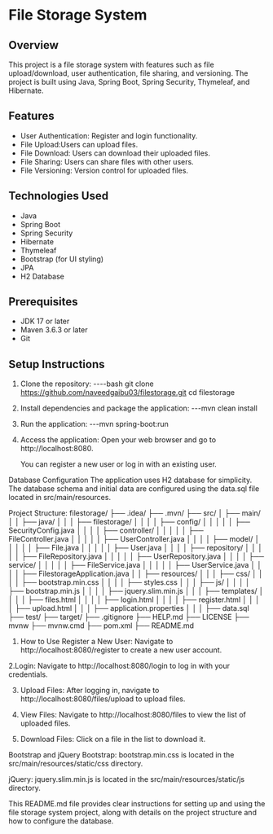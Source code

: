 # File Storage System

## Overview

This project is a file storage system with features such as file upload/download, user authentication, file sharing, and versioning. The project is built using Java, Spring Boot, Spring Security, Thymeleaf, and Hibernate.

## Features

- User Authentication: Register and login functionality.
- File Upload:Users can upload files.
- File Download: Users can download their uploaded files.
- File Sharing: Users can share files with other users.
- File Versioning: Version control for uploaded files.

## Technologies Used

- Java
- Spring Boot
- Spring Security
- Hibernate
- Thymeleaf
- Bootstrap (for UI styling)
- JPA
- H2 Database

## Prerequisites

- JDK 17 or later
- Maven 3.6.3 or later
- Git

## Setup Instructions

1. Clone the repository:
   ----bash
   git clone https://github.com/naveedgaibu03/filestorage.git
   cd filestorage
2. Install dependencies and package the application:
   ---mvn clean install

3. Run the application:
   ---mvn spring-boot:run


4. Access the application:
   Open your web browser and go to http://localhost:8080.

   You can register a new user or log in with an existing user.

Database Configuration
     The application uses H2 database for simplicity. The database schema and initial data are configured using the data.sql 
      file located in src/main/resources.
      

Project Structure:
filestorage/
├── .idea/
├── .mvn/
├── src/
│   ├── main/
│   │   ├── java/
│   │   │   ├── filestorage/
│   │   │   │   ├── config/
│   │   │   │   │   ├── SecurityConfig.java
│   │   │   │   ├── controller/
│   │   │   │   │   ├── FileController.java
│   │   │   │   │   ├── UserController.java
│   │   │   │   ├── model/
│   │   │   │   │   ├── File.java
│   │   │   │   │   ├── User.java
│   │   │   │   ├── repository/
│   │   │   │   │   ├── FileRepository.java
│   │   │   │   │   ├── UserRepository.java
│   │   │   │   ├── service/
│   │   │   │   │   ├── FileService.java
│   │   │   │   │   ├── UserService.java
│   │   │   │   ├── FilestorageApplication.java
│   │   ├── resources/
│   │   │   ├── css/
│   │   │   │   ├── bootstrap.min.css
│   │   │   │   ├── styles.css
│   │   │   ├── js/
│   │   │   │   ├── bootstrap.min.js
│   │   │   │   ├── jquery.slim.min.js
│   │   │   ├── templates/
│   │   │   │   ├── files.html
│   │   │   │   ├── login.html
│   │   │   │   ├── register.html
│   │   │   │   ├── upload.html
│   │   │   ├── application.properties
│   │   │   ├── data.sql
├── test/
├── target/
├── .gitignore
├── HELP.md
├── LICENSE
├── mvnw
├── mvnw.cmd
├── pom.xml
├── README.md



1. How to Use
    Register a New User:
    Navigate to http://localhost:8080/register to create a new user account.

2.Login:
  Navigate to http://localhost:8080/login to log in with your credentials.

3. Upload Files:
   After logging in, navigate to http://localhost:8080/files/upload to upload files.

4. View Files:
  Navigate to http://localhost:8080/files to view the list of uploaded files.

5. Download Files:
   Click on a file in the list to download it.


Bootstrap and jQuery
   Bootstrap:
   bootstrap.min.css is located in the src/main/resources/static/css directory.

jQuery:
   jquery.slim.min.js is located in the src/main/resources/static/js directory.




This README.md file provides clear instructions for setting up and using the file storage system project, along with details on the project structure and how to configure the database.

